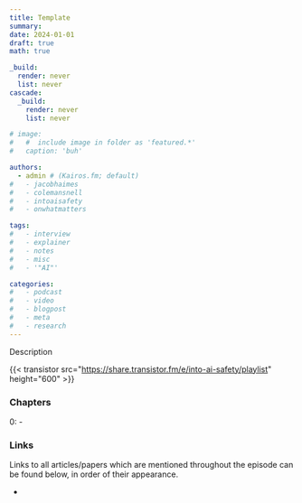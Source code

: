 ```yaml
---
title: Template
summary: 
date: 2024-01-01
draft: true
math: true

_build:
  render: never
  list: never
cascade:
  _build:
    render: never
    list: never

# image:
#   #  include image in folder as 'featured.*'
#   caption: 'buh'

authors:
  - admin # (Kairos.fm; default)
#   - jacobhaimes
#   - colemansnell
#   - intoaisafety
#   - onwhatmatters

tags:
#   - interview
#   - explainer
#   - notes
#   - misc
#   - '"AI"'

categories: 
#   - podcast
#   - video
#   - blogpost
#   - meta
#   - research
---
```


Description

{{< transistor src="https://share.transistor.fm/e/into-ai-safety/playlist" height="600" >}}

### Chapters

0: - 

### Links

Links to all articles/papers which are mentioned throughout the episode can be found below, in order of their appearance.
- <a href="" target="_blank" rel="noreferrer noopener"></a>

<!-- end of the list -->